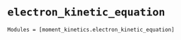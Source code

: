 `electron_kinetic_equation`
===========================

```@autodocs
Modules = [moment_kinetics.electron_kinetic_equation]
```
